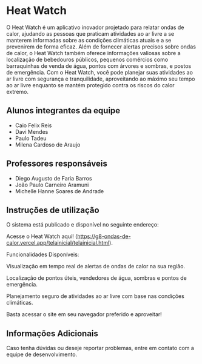  # Heat Watch

O Heat Watch é um aplicativo inovador projetado para relatar ondas de calor, ajudando as pessoas que praticam atividades ao ar livre a se manterem informadas sobre as condições climáticas atuais e a se prevenirem de forma eficaz. Além de fornecer alertas precisos sobre ondas de calor, o Heat Watch também oferece informações valiosas sobre a localização de bebedouros públicos, pequenos comércios como barraquinhas de venda de água, pontos com árvores e sombras, e postos de emergência. Com o Heat Watch, você pode planejar suas atividades ao ar livre com segurança e tranquilidade, aproveitando ao máximo seu tempo ao ar livre enquanto se mantém protegido contra os riscos do calor extremo.
## Alunos integrantes da equipe

* Caio Felix Reis
* Davi Mendes
* Paulo Tadeu
* Milena Cardoso de Araujo

## Professores responsáveis

* Diego Augusto de Faria Barros
* João Paulo Carneiro Aramuni
* Michelle Hanne Soares de Andrade

## Instruções de utilização

O sistema está publicado e disponível no seguinte endereço:

Acesse o Heat Watch aqui! (https://g8-ondas-de-calor.vercel.app/telainicial/telainicial.html).

Funcionalidades Disponíveis:

Visualização em tempo real de alertas de ondas de calor na sua região.

Localização de pontos úteis, vendedores de água, sombras e pontos de emergência.

Planejamento seguro de atividades ao ar livre com base nas condições climáticas.

Basta acessar o site em seu navegador preferido e aproveitar!

## Informações Adicionais 

Caso tenha dúvidas ou deseje reportar problemas, entre em contato com a equipe de desenvolvimento.